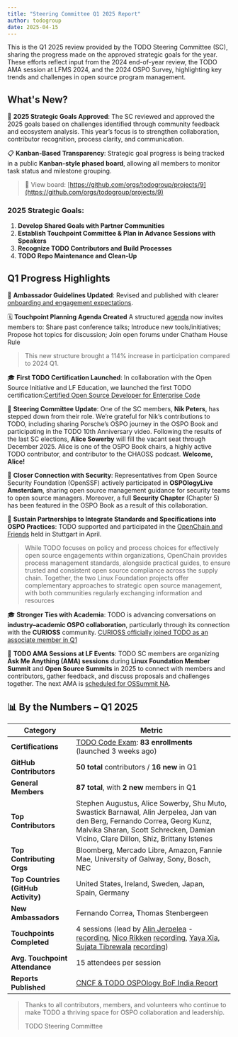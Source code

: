 ```yaml
---
title: "Steering Committee Q1 2025 Report"
author: todogroup
date: 2025-04-15
---
```


This is the Q1 2025 review provided by the TODO Steering Committee (SC), sharing the progress made on the approved strategic goals for the year. 
These efforts reflect input from the 2024 end-of-year review, the TODO AMA session at LFMS 2024, and the 2024 OSPO Survey, highlighting key trends 
and challenges in open source program management.

## What's New?

🎯 **2025 Strategic Goals Approved**: The SC reviewed and approved the 2025 goals based on challenges identified through community feedback and ecosystem analysis. This year’s focus is to strengthen collaboration, contributor recognition, process clarity, and communication.

📋 **Kanban-Based Transparency**: Strategic goal progress is being tracked in a public **Kanban-style phased board**, allowing all members to monitor task status and milestone grouping.  

> 🔗 View board: [https://github.com/orgs/todogroup/projects/9](https://github.com/orgs/todogroup/projects/9)

### 2025 Strategic Goals:

1. **Develop Shared Goals with Partner Communities**  
2. **Establish Touchpoint Committee & Plan in Advance Sessions with Speakers**  
3. **Recognize TODO Contributors and Build Processes**  
4. **TODO Repo Maintenance and Clean-Up**  

## Q1 Progress Highlights

📘 **Ambassador Guidelines Updated**: Revised and published with clearer [onboarding and engagement expectations](https://github.com/todogroup/governance/blob/main/TODO-OSPO-Ambassador-Program.md).

🗓️ **Touchpoint Planning Agenda Created** A structured [agenda](https://github.com/todogroup/ospology/tree/main/meetings/Agenda_2025#todo-touchpoint-agenda-overview-january---june-2025) now invites members to: Share past conference talks; Introduce new tools/initiatives; Propose hot topics for discussion; Join open forums under Chatham House Rule  

> This new structure brought a 114% increase in participation compared to 2024 Q1.

🎓 **First TODO Certification Launched**: In collaboration with the Open Source Initiative and LF Education, we launched the first TODO certification:[Certified Open Source Developer for Enterprise Code](https://training.linuxfoundation.org/certification/certified-open-source-developer-for-enterprise-code/)

🔄 **Steering Committee Update**: One of the SC members, **Nik Peters**, has stepped down from their role. We’re grateful for Nik’s contributions to TODO, including sharing Porsche’s OSPO journey in the OSPO Book and participating in the TODO 10th Anniversary video. Following the results of the last SC elections, **Alice Sowerby** will fill the vacant seat through December 2025. Alice is one of the OSPO Book chairs, a highly active TODO contributor, and contributor to the CHAOSS podcast. **Welcome, Alice!**

🔐 **Closer Connection with Security**: Representatives from Open Source Security Foundation (OpenSSF) actively participated in **OSPOlogyLive Amsterdam**, sharing open source management guidance for security teams to open source managers. Moreover, a full **Security Chapter** (Chapter 5) has been featured in the OSPO Book as a result of this collaboration.

🤝 **Sustain Partnerships to Integrate Standards and Specifications into OSPO Practices**: TODO supported and participated in the [OpenChain and Friends](https://openchainproject.org/) held in Stuttgart in April.

> While TODO focuses on policy and process choices for effectively open source engagements within organizations, OpenChain provides process management standards, alongside practical guides, to ensure trusted and consistent open source compliance across the supply chain. Together, the two Linux Foundation projects offer complementary approaches to strategic open source management, with both communities regularly exchanging information and resources

🎓 **Stronger Ties with Academia**: TODO is advancing conversations on **industry–academic OSPO collaboration**, particularly through its connection with the **CURIOSS** community. [CURIOSS officially joined TODO as an associate member in Q1](https://todogroup.org/blog/todo-associate-curioss/)

💬 **TODO AMA Sessions at LF Events**: TODO SC members are organizing **Ask Me Anything (AMA) sessions** during **Linux Foundation Member Summit** and **Open Source Summits** in 2025 to connect with members and contributors, gather feedback, and discuss proposals and challenges together. The next AMA is [scheduled for OSSummit NA](https://sched.co/1zfiJ).

## 📊 By the Numbers – Q1 2025

| Category                            | Metric                                                                 |
|-------------------------------------|------------------------------------------------------------------------|
| **Certifications**                  | [TODO Code Exam](https://training.linuxfoundation.org/certification/certified-open-source-developer-for-enterprise-code/): **83 enrollments** (launched 3 weeks ago)              |
| **GitHub Contributors**             | **50 total** contributors / **16 new** in Q1                           |
| **General Members**                 | **87 total**, with **2 new** members in Q1                             |
| **Top Contributors**                | Stephen Augustus, Alice Sowerby, Shu Muto, Swastick Barnawal, Alin Jerpelea, Jan van den Berg, Fernando Correa, Georg Kunz, Malvika Sharan, Scott Schrecken, Damian Vicino, Clare Dillon, Shiz, Brittany Istenes |
| **Top Contributing Orgs**          | Bloomberg, Mercado Libre, Amazon, Fannie Mae, University of Galway, Sony, Bosch, NEC |
| **Top Countries (GitHub Activity)**| United States, Ireland, Sweden, Japan, Spain, Germany                  |
| **New Ambassadors**                 | Fernando Correa, Thomas Stenbergeen                                    |
| **Touchpoints Completed**          | 4 sessions (lead by [Alin Jerpelea](https://www.linkedin.com/in/ajerpelea/) - [recording](https://youtu.be/Aj84quEIEug?si=Phg2wnGqWOSDw4p3), [Nico Rikken](https://www.linkedin.com/in/nico-rikken/) [recording](https://youtu.be/02SV2k1eZgg?si=Ug7REOEqxYMSIvHX), [Yaya Xia](https://www.linkedin.com/in/xiaoya-xia/), [Sujata Tibrewala](https://www.linkedin.com/in/sujata-tibrewala/) [recording](https://youtu.be/sZsSXv31e-4?si=CbvOaFSSxxiTQgsf)) |
| **Avg. Touchpoint Attendance**     | 15 attendees per session                                           |
| **Reports Published**              | [CNCF & TODO OSPOlogy BoF India Report](https://github.com/user-attachments/files/19814335/OSPOlogyReport_CNCF_2025_032525-1.pdf) |

>Thanks to all contributors, members, and volunteers who continue to make TODO a thriving space for OSPO collaboration and leadership.
>
>TODO Steering Committee
